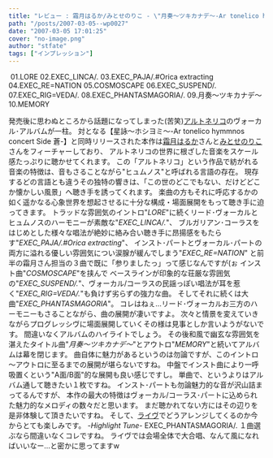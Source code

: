 ```yaml
---
title: "レビュー : 霜月はるか/みとせのりこ - \"月奏～ツキカナデ～-Ar tonelico hymmnos concert Side紅-\""
path: "/posts/2007-03-05--wp0027"
date: "2007-03-05 17:01:25"
cover: "no-image.png"
author: "stfate"
tags: ["インプレッション"]
---
```


<a href="http://www.amazon.co.jp/gp/product/B000CPGW28%3ftag=invisibleair-22%26link_code=xm2%26camp=2025%26dev-t=0ZZ51W51PSHKTDFA9002" target="_blank"><img src="http://images-jp.amazon.com/images/P/B000CPGW28.09.MZZZZZZZ.jpg" alt=""  /></a>
01.LORE
02.EXEC_LINCA/.
03.EXEC_PAJA/.#Orica extracting
04.EXEC_RE=NATION
05.COSMOSCAPE
06.EXEC_SUSPEND/.
07.EXEC_RIG=VEDA/.
08.EXEC_PHANTASMAGORIA/.
09.月奏～ツキカナデ～
10.MEMORY

<!--more-->
発売後に思わぬところから話題になってしまった(苦笑)<a href="http://ar-tonelico.jp/" target="_blank">アルトネリコ</a>のヴォーカル･アルバムが一柱。
対となる【星詠～ホシヨミ～-Ar tonelico hymmnos concert Side 蒼-】と同時リリースされた本作は<a href="http://shimotsukin.com/" target="_blank">霜月はるか</a>さんと<a href="http://www.snowblanc.net/" target="_blank">みとせのりこ</a>さんをフィーチャーしており、
アルトネリコの世界に根ざした音楽をスケール感たっぷりに聴かせてくれます。
この「アルトネリコ」という作品で紡がれる音楽の特徴は、音もさることながら"ヒュムノス"と呼ばれる言語の存在。
現存するどの言語とも違うその独特の響きは、「この世のどこでもない、だけどどこか懐かしい風景」へ聴き手を誘ってくれます。
楽曲の方もそれに呼応するかの如く遥かなる心象世界を想起させるに十分な構成・場面展開をもって聴き手に迫ってきます。
トラッドな雰囲気のイントロ"<em>LORE</em>"に続くリード･ヴォーカルとヒュムノスのハーモニーが素敵な"<em>EXEC_LINCA/.</em>"、
ブルガリアン･コーラスをはじめとした様々な唱法が絶妙に絡み合い聴き手に昂揚感をもたらす"<em>EXEC_PAJA/.#Orica extracting</em>"、
インスト･パートとヴォーカル･パートの両方に溢れる優しい雰囲気につい涙腺が緩んでしまう"<em>EXEC_RE=NATION</em>"
と前半の霜月さん担当の３曲で既に「参りましたっ」って感じなんですが(ぉ
インスト曲"<em>COSMOSCAPE</em>"を挟んで
ベースラインが印象的な荘厳な雰囲気の"<em>EXEC_SUSPEND/.</em>"、ヴォーカル/コーラスの民謡っぽい唱法が耳を惹く"<em>EXEC_RIG=VEDA/.</em>"も負けず劣らずの強力な曲。
そしてそれに続くは大曲"<em>EXEC_PHANTASMAGORIA</em>"。
コレはねぇ…リード･ヴォーカルお三方のハーモニーもさることながら、曲の展開が凄いですよ。
次々と情景を変えていきながらプログレッシヴに場面展開していくその様は見事としか言いようがないです。
間違いなくアルバムのハイライトでしょう。
その後和風で幽玄な雰囲気を湛えたタイトル曲"<em>月奏～ツキカナデ～</em>"とアウトロ"<em>MEMORY</em>"と続いてアルバムは幕を閉じます。
曲自体に魅力があるというのは勿論ですが、このイントロ～アウトロに至るまでの展開が堪らないですね。
中盤でインスト曲により一呼吸置くという"A面/B面"的な展開も良い感じですし。
単曲で、というよりはアルバム通して聴きたい１枚ですね。
インスト･パートも勿論魅力的な音が沢山詰まってるんですが、
本作の最大の特徴はヴォーカル/コーラス･パートに込められた魅力的なメロディの数々だと思います。
まだ聴かれてない方にはその辺りを是非体験して頂きたいですね。
そして、<a href="http://www.team-e.co.jp/hot/070201/index.html" target="_blank">ライヴ</a>でどうアレンジしてくるのか今からとても楽しみです。
<em>-Highlight Tune-</em>
EXEC_PHANTASMAGORIA/.
１曲選ぶなら間違いなくコレですね。
ライヴでは会場全体で大合唱、なんて風になればいいなー…と密かに思ってますw
